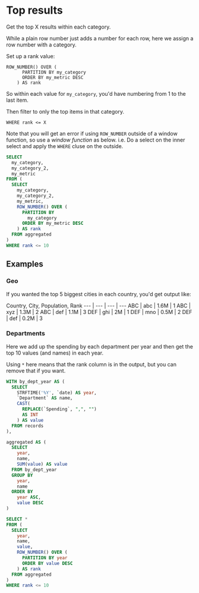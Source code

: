 # Top results

Get the top X results within each category.

While a plain row number just adds a number for each row, here we assign a row number with a category. 

Set up a rank value:

```
ROW_NUMBER() OVER (
      PARTITION BY my_category
      ORDER BY my_metric DESC
    ) AS rank
```

So within each value for `my_category`, you'd have numbering from 1 to the last item.

Then filter to only the top items in that category.

```
WHERE rank <= X
```

Note that you will get an error if using `ROW_NUMBER` outside of a window function, so use a _window function_ as below. i.e. Do a select on the inner select and apply the `WHERE` cluse on the outside.

```sql
SELECT
  my_category, 
  my_category_2,
  my_metric
FROM (
  SELECT
    my_category,
    my_category_2,
    my_metric,
    ROW_NUMBER() OVER (
      PARTITION BY
        my_category
      ORDER BY my_metric DESC
    ) AS rank
  FROM aggregated
)
WHERE rank <= 10
```


## Examples

### Geo

If you wanted the top 5 biggest cities in each country, you'd get output like:

Country, City, Population, Rank
--- | --- | --- | ---
ABC | abc | 1.6M | 1
ABC | xyz | 1.3M | 2
ABC | def | 1.1M | 3
DEF | ghi | 2M | 1
DEF | mno | 0.5M | 2
DEF | def | 0.2M | 3

### Departments

Here we add up the spending by each department per year and then get the top 10 values (and names) in each year.

Using `*` here means that the rank column is in the output, but you can remove that if you want.

```sql
WITH by_dept_year AS (
  SELECT
    STRFTIME('%Y', `date) AS year,
    `Department` AS name,
    CAST(
      REPLACE(`Spending`, ",", "")
      AS INT
    ) AS value
  FROM records
),

aggregated AS (
  SELECT
    year,
    name,
    SUM(value) AS value
  FROM by_dept_year
  GROUP BY
    year,
    name
  ORDER BY
    year ASC,
    value DESC
)

SELECT *
FROM (
  SELECT
    year,
    name,
    value,
    ROW_NUMBER() OVER (
      PARTITION BY year
      ORDER BY value DESC
    ) AS rank
  FROM aggregated
)
WHERE rank <= 10
```
